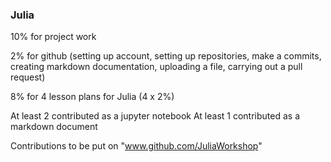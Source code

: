 ### Julia

10% for project work

2% for github (setting up account, setting up repositories, make a commits, 
               creating markdown documentation, uploading a file, carrying out a pull request)

8% for 4 lesson plans for Julia (4 x 2%)

At least 2 contributed as a jupyter notebook 
At least 1 contributed as a markdown document

Contributions to be put on "www.github.com/JuliaWorkshop"

